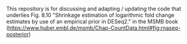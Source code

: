 This repository is for discussing and adapting / updating the code that underlies Fig. 8.10 "Shrinkage estimation of logarithmic fold change estimates by use of an empirical prior in DESeq2." in the MSMB book (https://www.huber.embl.de/msmb/Chap-CountData.html#fig:rnaseq-posterior) 
